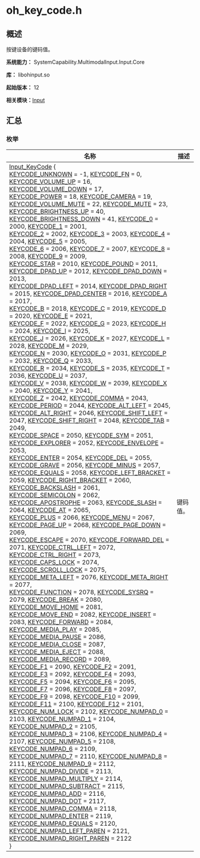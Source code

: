 # oh_key_code.h


## 概述

按键设备的键码值。

**系统能力：** SystemCapability.MultimodalInput.Input.Core

**库：** libohinput.so

**起始版本：** 12

**相关模块：**[Input](input.md)


## 汇总


### 枚举

| 名称 | 描述 | 
| -------- | -------- |
| [Input_KeyCode](input.md#input_keycode) {<br/>[KEYCODE_UNKNOWN](input.md) = -1, [KEYCODE_FN](input.md) = 0, [KEYCODE_VOLUME_UP](input.md) = 16, [KEYCODE_VOLUME_DOWN](input.md) = 17,<br/>[KEYCODE_POWER](input.md) = 18, [KEYCODE_CAMERA](input.md) = 19, [KEYCODE_VOLUME_MUTE](input.md) = 22, [KEYCODE_MUTE](input.md) = 23,<br/>[KEYCODE_BRIGHTNESS_UP](input.md) = 40, [KEYCODE_BRIGHTNESS_DOWN](input.md) = 41, [KEYCODE_0](input.md) = 2000, [KEYCODE_1](input.md) = 2001,<br/>[KEYCODE_2](input.md) = 2002, [KEYCODE_3](input.md) = 2003, [KEYCODE_4](input.md) = 2004, [KEYCODE_5](input.md) = 2005,<br/>[KEYCODE_6](input.md) = 2006, [KEYCODE_7](input.md) = 2007, [KEYCODE_8](input.md) = 2008, [KEYCODE_9](input.md) = 2009,<br/>[KEYCODE_STAR](input.md) = 2010, [KEYCODE_POUND](input.md) = 2011, [KEYCODE_DPAD_UP](input.md) = 2012, [KEYCODE_DPAD_DOWN](input.md) = 2013,<br/>[KEYCODE_DPAD_LEFT](input.md) = 2014, [KEYCODE_DPAD_RIGHT](input.md) = 2015, [KEYCODE_DPAD_CENTER](input.md) = 2016, [KEYCODE_A](input.md) = 2017,<br/>[KEYCODE_B](input.md) = 2018, [KEYCODE_C](input.md) = 2019, [KEYCODE_D](input.md) = 2020, [KEYCODE_E](input.md) = 2021,<br/>[KEYCODE_F](input.md) = 2022, [KEYCODE_G](input.md) = 2023, [KEYCODE_H](input.md) = 2024, [KEYCODE_I](input.md) = 2025,<br/>[KEYCODE_J](input.md) = 2026, [KEYCODE_K](input.md) = 2027, [KEYCODE_L](input.md) = 2028, [KEYCODE_M](input.md) = 2029,<br/>[KEYCODE_N](input.md) = 2030, [KEYCODE_O](input.md) = 2031, [KEYCODE_P](input.md) = 2032, [KEYCODE_Q](input.md) = 2033,<br/>[KEYCODE_R](input.md) = 2034, [KEYCODE_S](input.md) = 2035, [KEYCODE_T](input.md) = 2036, [KEYCODE_U](input.md) = 2037,<br/>[KEYCODE_V](input.md) = 2038, [KEYCODE_W](input.md) = 2039, [KEYCODE_X](input.md) = 2040, [KEYCODE_Y](input.md) = 2041,<br/>[KEYCODE_Z](input.md) = 2042, [KEYCODE_COMMA](input.md) = 2043, [KEYCODE_PERIOD](input.md) = 2044, [KEYCODE_ALT_LEFT](input.md) = 2045,<br/>[KEYCODE_ALT_RIGHT](input.md) = 2046, [KEYCODE_SHIFT_LEFT](input.md) = 2047, [KEYCODE_SHIFT_RIGHT](input.md) = 2048, [KEYCODE_TAB](input.md) = 2049,<br/>[KEYCODE_SPACE](input.md) = 2050, [KEYCODE_SYM](input.md) = 2051, [KEYCODE_EXPLORER](input.md) = 2052, [KEYCODE_ENVELOPE](input.md) = 2053,<br/>[KEYCODE_ENTER](input.md) = 2054, [KEYCODE_DEL](input.md) = 2055, [KEYCODE_GRAVE](input.md) = 2056, [KEYCODE_MINUS](input.md) = 2057,<br/>[KEYCODE_EQUALS](input.md) = 2058, [KEYCODE_LEFT_BRACKET](input.md) = 2059, [KEYCODE_RIGHT_BRACKET](input.md) = 2060, [KEYCODE_BACKSLASH](input.md) = 2061,<br/>[KEYCODE_SEMICOLON](input.md) = 2062, [KEYCODE_APOSTROPHE](input.md) = 2063, [KEYCODE_SLASH](input.md) = 2064, [KEYCODE_AT](input.md) = 2065,<br/>[KEYCODE_PLUS](input.md) = 2066, [KEYCODE_MENU](input.md) = 2067, [KEYCODE_PAGE_UP](input.md) = 2068, [KEYCODE_PAGE_DOWN](input.md) = 2069,<br/>[KEYCODE_ESCAPE](input.md) = 2070, [KEYCODE_FORWARD_DEL](input.md) = 2071, [KEYCODE_CTRL_LEFT](input.md) = 2072, [KEYCODE_CTRL_RIGHT](input.md) = 2073,<br/>[KEYCODE_CAPS_LOCK](input.md) = 2074, [KEYCODE_SCROLL_LOCK](input.md) = 2075, [KEYCODE_META_LEFT](input.md) = 2076, [KEYCODE_META_RIGHT](input.md) = 2077,<br/>[KEYCODE_FUNCTION](input.md) = 2078, [KEYCODE_SYSRQ](input.md) = 2079, [KEYCODE_BREAK](input.md) = 2080, [KEYCODE_MOVE_HOME](input.md) = 2081,<br/>[KEYCODE_MOVE_END](input.md) = 2082, [KEYCODE_INSERT](input.md) = 2083, [KEYCODE_FORWARD](input.md) = 2084, [KEYCODE_MEDIA_PLAY](input.md) = 2085,<br/>[KEYCODE_MEDIA_PAUSE](input.md) = 2086, [KEYCODE_MEDIA_CLOSE](input.md) = 2087, [KEYCODE_MEDIA_EJECT](input.md) = 2088, [KEYCODE_MEDIA_RECORD](input.md) = 2089,<br/>[KEYCODE_F1](input.md) = 2090, [KEYCODE_F2](input.md) = 2091, [KEYCODE_F3](input.md) = 2092, [KEYCODE_F4](input.md) = 2093,<br/>[KEYCODE_F5](input.md) = 2094, [KEYCODE_F6](input.md) = 2095, [KEYCODE_F7](input.md) = 2096, [KEYCODE_F8](input.md) = 2097,<br/>[KEYCODE_F9](input.md) = 2098, [KEYCODE_F10](input.md) = 2099, [KEYCODE_F11](input.md) = 2100, [KEYCODE_F12](input.md) = 2101,<br/>[KEYCODE_NUM_LOCK](input.md) = 2102, [KEYCODE_NUMPAD_0](input.md) = 2103, [KEYCODE_NUMPAD_1](input.md) = 2104, [KEYCODE_NUMPAD_2](input.md) = 2105,<br/>[KEYCODE_NUMPAD_3](input.md) = 2106, [KEYCODE_NUMPAD_4](input.md) = 2107, [KEYCODE_NUMPAD_5](input.md) = 2108, [KEYCODE_NUMPAD_6](input.md) = 2109,<br/>[KEYCODE_NUMPAD_7](input.md) = 2110, [KEYCODE_NUMPAD_8](input.md) = 2111, [KEYCODE_NUMPAD_9](input.md) = 2112, [KEYCODE_NUMPAD_DIVIDE](input.md) = 2113,<br/>[KEYCODE_NUMPAD_MULTIPLY](input.md) = 2114, [KEYCODE_NUMPAD_SUBTRACT](input.md) = 2115, [KEYCODE_NUMPAD_ADD](input.md) = 2116, [KEYCODE_NUMPAD_DOT](input.md) = 2117,<br/>[KEYCODE_NUMPAD_COMMA](input.md) = 2118, [KEYCODE_NUMPAD_ENTER](input.md) = 2119, [KEYCODE_NUMPAD_EQUALS](input.md) = 2120, [KEYCODE_NUMPAD_LEFT_PAREN](input.md) = 2121,<br/>[KEYCODE_NUMPAD_RIGHT_PAREN](input.md) = 2122<br/>} | 键码值。  | 
